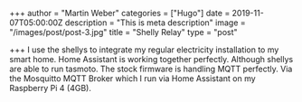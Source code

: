 +++
author = "Martin Weber"
categories = ["Hugo"]
date = 2019-11-07T05:00:00Z
description = "This is meta description"
image = "/images/post/post-3.jpg"
title = "Shelly Relay"
type = "post"

+++
I use the shellys to integrate my regular electricity installation to my smart home.
Home Assistant is working together perfectly. Although shellys are able to run tasmoto. The stock firmware is handling MQTT perfectly. Via the Mosquitto MQTT Broker which I run via Home Assistant on my Raspberry Pi 4 (4GB).